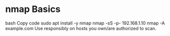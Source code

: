 # nmap Basics


bash
Copy code
sudo apt install -y nmap
nmap -sS -p- 192.168.1.10
nmap -A example.com
Use responsibly on hosts you own/are authorized to scan.
